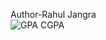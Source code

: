 Author-Rahul Jangra
<br>
![GPA   CGPA](https://github.com/user-attachments/assets/d48ce1fe-bc59-40a9-9e00-1fdf09a6fe99)
